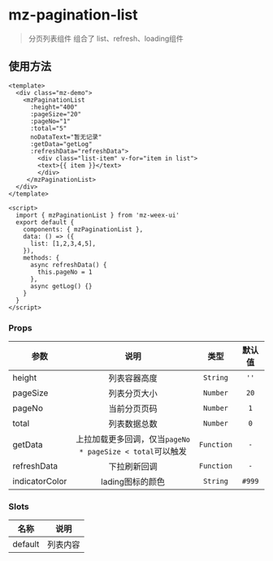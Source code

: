 # mz-pagination-list

> 分页列表组件
>组合了 list、refresh、loading组件


## 使用方法

```vue
<template>
  <div class="mz-demo">
    <mzPaginationList
      :height="400"
      :pageSize="20"
      :pageNo="1"
      :total="5"
      noDataText="暂无记录"
      :getData="getLog"
      :refreshData="refreshData">
        <div class="list-item" v-for="item in list">
        <text>{{ item }}</text>
        </div>
     </mzPaginationList>
  </div>
</template>

<script>
  import { mzPaginationList } from 'mz-weex-ui'
  export default {
    components: { mzPaginationList },
    data: () => ({
      list: [1,2,3,4,5],
    }),
    methods: {
      async refreshData() {
        this.pageNo = 1
      },
      async getLog() {}
    }
  }
</script>
```

### Props

| 参数 | 说明 | 类型 | 默认值 |
| ---- | :----------:|:----:|:-------:|
| height | 列表容器高度 | `String` | `''` |
| pageSize | 列表分页大小 | `Number` | `20` |
| pageNo | 当前分页页码 | `Number` | `1` |
| total |列表数据总数| `Number` | `0` |
| getData |上拉加载更多回调，仅当`pageNo * pageSize < total`可以触发| `Function` | `-` |
| refreshData |下拉刷新回调| `Function` | `-` |
| indicatorColor |lading图标的颜色| `String` | `#999` |


### Slots
| 名称 | 说明 |
| ---- | :----------:|
| default |列表内容|
